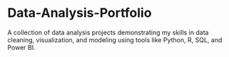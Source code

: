 # Data-Analysis-Portfolio
A collection of data analysis projects demonstrating my skills in data cleaning, visualization, and modeling using tools like Python, R, SQL, and Power BI.
